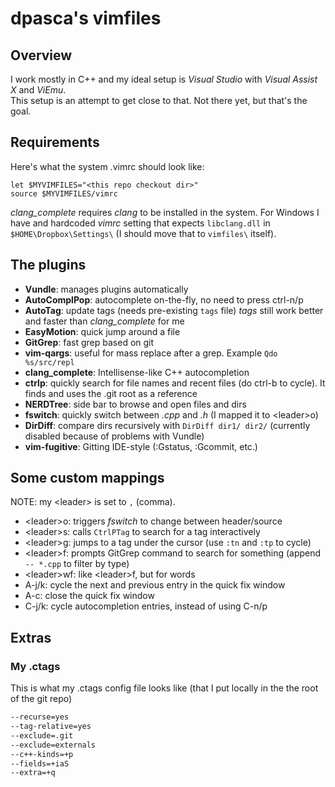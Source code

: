 # dpasca's vimfiles

## Overview

I work mostly in C++ and my ideal setup is *Visual Studio* with *Visual Assist X* and *ViEmu*.
<br>This setup is an attempt to get close to that. Not there yet, but that's the goal.

## Requirements

Here's what the system .vimrc should look like:
```vimscript
let $MYVIMFILES="<this repo checkout dir>"
source $MYVIMFILES/vimrc
```

*clang_complete* requires *clang* to be installed in the system.
For Windows I have and hardcoded *vimrc* setting that expects `libclang.dll` in `$HOME\Dropbox\Settings\` (I should move that to `vimfiles\` itself).

## The plugins

* **Vundle**: manages plugins automatically
* **AutoComplPop**: autocomplete on-the-fly, no need to press ctrl-n/p
* **AutoTag**: update tags (needs pre-existing `tags` file) *tags* still work better and faster than *clang_complete* for me
* **EasyMotion**: quick jump around a file
* **GitGrep**: fast grep based on git 
* **vim-qargs**: useful for mass replace after a grep. Example `Qdo %s/src/repl`
* **clang_complete**: Intellisense-like C++ autocompletion 
* **ctrlp**: quickly search for file names and recent files (do ctrl-b to cycle). It finds and uses the .git root as a reference
* **NERDTree**: side bar to browse and open files and dirs
* **fswitch**: quickly switch between *.cpp* and *.h* (I mapped it to \<leader\>o)
* **DirDiff**: compare dirs recursively with `DirDiff dir1/ dir2/` (currently disabled because of problems with Vundle)
* **vim-fugitive**: Gitting IDE-style (:Gstatus, :Gcommit, etc.)

## Some custom mappings

NOTE: my \<leader\> is set to `,` (comma).

* \<leader\>o: triggers *fswitch* to change between header/source
* \<leader\>s: calls `CtrlPTag` to search for a tag interactively
* \<leader\>g: jumps to a tag under the cursor (use `:tn` and `:tp` to cycle)
* \<leader\>f: prompts GitGrep command to search for something (append ` -- *.cpp` to filter by type)
* \<leader\>wf: like \<leader\>f, but for words
* A-j/k: cycle the next and previous entry in the quick fix window
* A-c: close the quick fix window
* C-j/k: cycle autocompletion entries, instead of using C-n/p

## Extras
### My .ctags
This is what my .ctags config file looks like (that I put locally in the the root of the git repo)
```bash
--recurse=yes
--tag-relative=yes
--exclude=.git
--exclude=externals
--c++-kinds=+p
--fields=+iaS
--extra=+q
```
